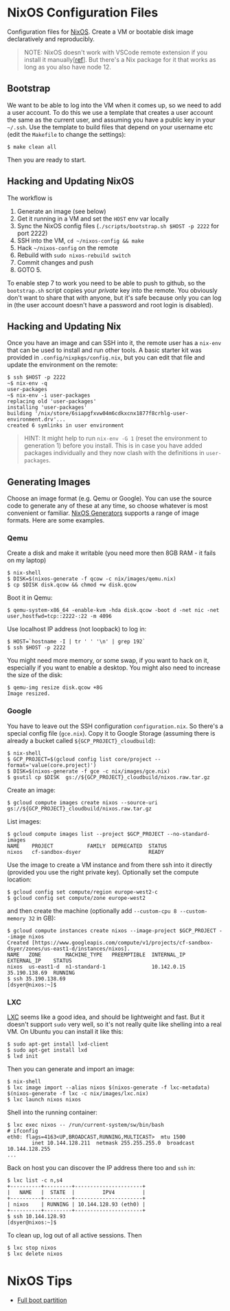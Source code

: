 # NixOS Configuration Files

Configuration files for [NixOS](https://nixos.org). Create a VM or bootable disk image declaratively and reproducibly.

> NOTE: NixOS doesn't work with VSCode remote extension if you install it manually[[ref](https://github.com/microsoft/vscode-remote-release/issues/103)]. But there's a Nix package for it that works as long as you also have node 12.

## Bootstrap

We want to be able to log into the VM when it comes up, so we need to add a user account. To do this we use a template that creates a user account the same as the current user, and assuming you have a public key in your `~/.ssh`. Use the template to build files that depend on your username etc (edit the `Makefile` to change the settings):

```
$ make clean all
```

Then you are ready to start.

## Hacking and Updating NixOS

The workflow is

1. Generate an image (see below)
2. Get it running in a VM and set the `HOST` env var locally
3. Sync the NixOS config files (`./scripts/bootstrap.sh $HOST -p 2222` for port 2222)
4. SSH into the VM, `cd ~/nixos-config && make`
5. Hack `~/nixos-config` on the remote
6. Rebuild with `sudo nixos-rebuild switch`
7. Commit changes and push
8. GOTO 5.

To enable step 7 to work you need to be able to push to github, so the `bootstrap.sh` script copies your _private_ key into the remote. You obviously don't want to share that with anyone, but it's safe because only you can log in (the user account doesn't have a password and root login is disabled).

## Hacking and Updating Nix

Once you have an image and can SSH into it, the remote user has a `nix-env` that can be used to install and run other tools. A basic starter kit was provided in `.config/nixpkgs/config.nix`, but you can edit that file and update the environment on the remote:

```
$ ssh $HOST -p 2222
~$ nix-env -q
user-packages
~$ nix-env -i user-packages
replacing old 'user-packages'
installing 'user-packages'
building '/nix/store/6siapgfxvw04m6cdkxcnx1877f8crhlg-user-environment.drv'...
created 6 symlinks in user environment
```

> HINT: It might help to run `nix-env -G 1` (reset the environment to generation 1) before you install. This is in case you have added packages individually and they now clash with the definitions in `user-packages`.

## Generating Images

Choose an image format (e.g. Qemu or Google). You can use the source code to generate any of these at any time, so choose whatever is most convenient or familiar. [NixOS Generators](https://github.com/nix-community/nixos-generators) supports a range of image formats. Here are some examples.

### Qemu

Create a disk and make it writable (you need more then 8GB RAM - it fails on my laptop)

```
$ nix-shell
$ DISK=$(nixos-generate -f qcow -c nix/images/qemu.nix)
$ cp $DISK disk.qcow && chmod +w disk.qcow
```

Boot it in Qemu:

```
$ qemu-system-x86_64 -enable-kvm -hda disk.qcow -boot d -net nic -net user,hostfwd=tcp::2222-:22 -m 4096
```

Use localhost IP address (not loopback) to log in:

```
$ HOST=`hostname -I | tr ' ' '\n' | grep 192`
$ ssh $HOST -p 2222
```

You might need more memory, or some swap, if you want to hack on it, especially if you want to enable a desktop. You might also need to increase the size of the disk:

```
$ qemu-img resize disk.qcow +8G
Image resized.
```

### Google

You have to leave out the SSH configuration `configuration.nix`. So there's a special config file (`gce.nix`). Copy it to Google Storage (assuming there is already a bucket called `${GCP_PROJECT}_cloudbuild`):

```
$ nix-shell
$ GCP_PROJECT=$(gcloud config list core/project --format='value(core.project)')
$ DISK=$(nixos-generate -f gce -c nix/images/gce.nix)
$ gsutil cp $DISK  gs://${GCP_PROJECT}_cloudbuild/nixos.raw.tar.gz
```

Create an image:

```
$ gcloud compute images create nixos --source-uri gs://${GCP_PROJECT}_cloudbuild/nixos.raw.tar.gz
```

List images:

```
$ gcloud compute images list --project $GCP_PROJECT --no-standard-images
NAME    PROJECT           FAMILY  DEPRECATED  STATUS
nixos   cf-sandbox-dsyer                      READY
```

Use the image to create a VM instance and from there ssh into it directly (provided you use the right private key). Optionally set the compute location:

```
$ gcloud config set compute/region europe-west2-c
$ gcloud config set compute/zone europe-west2
```

and then create the machine (optionally add `--custom-cpu 8 --custom-memory 32` in GB):

```
$ gcloud compute instances create nixos --image-project $GCP_PROJECT --image nixos
Created [https://www.googleapis.com/compute/v1/projects/cf-sandbox-dsyer/zones/us-east1-d/instances/nixos].
NAME   ZONE        MACHINE_TYPE   PREEMPTIBLE  INTERNAL_IP  EXTERNAL_IP    STATUS
nixos  us-east1-d  n1-standard-1               10.142.0.15  35.190.138.69  RUNNING
$ ssh 35.190.138.69
[dsyer@nixos:~]$
```

### LXC

[LXC](https://linuxcontainers.org/) seems like a good idea, and should be lightweight and fast. But it doesn't support `sudo` very well, so it's not really quite like shelling into a real VM. On Ubuntu you can install it like this:

```
$ sudo apt-get install lxd-client
$ sudo apt-get install lxd
$ lxd init
```

Then you can generate and import an image:

```
$ nix-shell
$ lxc image import --alias nixos $(nixos-generate -f lxc-metadata) $(nixos-generate -f lxc -c nix/images/lxc.nix)
$ lxc launch nixos nixos
```

Shell into the running container:

```
$ lxc exec nixos -- /run/current-system/sw/bin/bash
# ifconfig
eth0: flags=4163<UP,BROADCAST,RUNNING,MULTICAST>  mtu 1500
        inet 10.144.128.211  netmask 255.255.255.0  broadcast 10.144.128.255
...
```

Back on host you can discover the IP address there too and `ssh` in:

```
$ lxc list -c n,s4
+----------+---------+----------------------+
|   NAME   |  STATE  |         IPV4         |
+----------+---------+----------------------+
| nixos    | RUNNING | 10.144.128.93 (eth0) |
+----------+---------+----------------------+
$ ssh 10.144.128.93
[dsyer@nixos:~]$
```

To clean up, log out of all active sessions. Then

```
$ lxc stop nixos
$ lxc delete nixos
```

# NixOS Tips

* [Full boot partition](https://discourse.nixos.org/t/what-to-do-with-a-full-boot-partition/2049/11)
